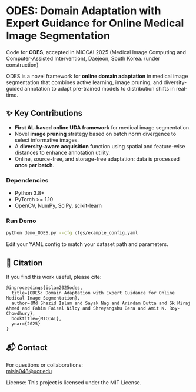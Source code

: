 # ODES: Domain Adaptation with Expert Guidance for Online Medical Image Segmentation 

Code for **ODES**, accepted in MICCAI 2025 (Medical Image Computing and Computer-Assisted Intervention), Daejeon, South Korea. (under construction)

ODES is a novel framework for **online domain adaptation** in medical image segmentation that combines active learning, image pruning, and diversity-guided annotation to adapt pre-trained models to distribution shifts in real-time.

## ✨ Key Contributions

- **First AL-based online UDA framework** for medical image segmentation.
- Novel **image pruning** strategy based on batch norm divergence to select informative images.
- A **diversity-aware acquisition** function using spatial and feature-wise distances to enhance annotation utility.
- Online, source-free, and storage-free adaptation: data is processed **once per batch**.



### Dependencies

- Python 3.8+
- PyTorch >= 1.10
- OpenCV, NumPy, SciPy, scikit-learn


### Run Demo

```bash
python demo_ODES.py --cfg cfgs/example_config.yaml
```

Edit your YAML config to match your dataset path and parameters.



## 🧪 Citation

If you find this work useful, please cite:

```
@inproceedings{islam2025odes,
  title={ODES: Domain Adaptation with Expert Guidance for Online Medical Image Segmentation},
  author={Md Shazid Islam and Sayak Nag and Arindam Dutta and Sk Miraj Ahmed and Fahim Faisal Niloy and Shreyangshu Bera and Amit K. Roy-Chowdhury},
  booktitle={MICCAI},
  year={2025}
}
```


## 📬 Contact

For questions or collaborations:  
[misla048@ucr.edu](mailto:misla048@ucr.edu)

License: This project is licensed under the MIT License.
